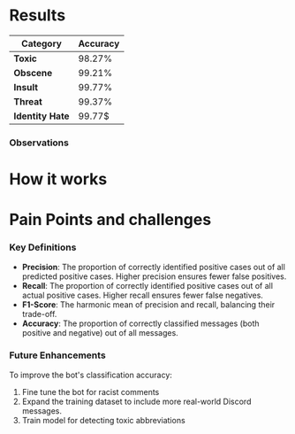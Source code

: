 # Results
| Category       | Accuracy  |
|----------------|-----------|
| **Toxic**      | 98.27%    |
| **Obscene**    | 99.21%    |
| **Insult**     | 99.77%    |
| **Threat**     | 99.37%    |
| **Identity Hate** | 99.77$ | 

### Observations

# How it works


# Pain Points and challenges

### Key Definitions

- **Precision**: The proportion of correctly identified positive cases out of all predicted positive cases. Higher precision ensures fewer false positives.
- **Recall**: The proportion of correctly identified positive cases out of all actual positive cases. Higher recall ensures fewer false negatives.
- **F1-Score**: The harmonic mean of precision and recall, balancing their trade-off.
- **Accuracy**: The proportion of correctly classified messages (both positive and negative) out of all messages.


### Future Enhancements

To improve the bot's classification accuracy:
1. Fine tune the bot for racist comments
2. Expand the training dataset to include more real-world Discord messages.
3. Train model for detecting toxic abbreviations
